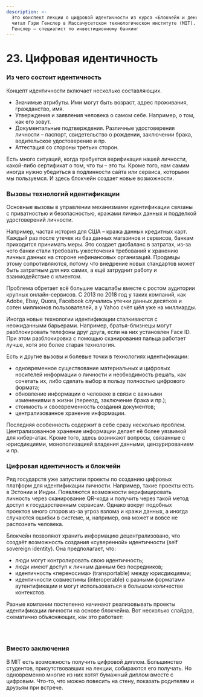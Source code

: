 ```yaml
---
description: >-
  Это конспект лекции о цифровой идентичности из курса «Блокчейн и деньги». Курс
  читал Гэри Генслер в Массачусетском технологическом институте (MIT). Гэри
  Генслер – специалист по инвестиционному банкинг
---
```


# 23. Цифровая идентичность

### Из чего состоит идентичность

Концепт идентичности включает несколько составляющих.

* Значимые атрибуты. Ими могут быть возраст, адрес проживания, гражданство, имя.
* Утверждения и заявления человека о самом себе. Например, о том, как его зовут.
* Документальные подтверждения. Различные удостоверения личности – паспорт, свидетельство о рождении, заключении брака, водительское удостоверение и пр.
* Аттестация со стороны третьих сторон.

Есть много ситуаций, когда требуется верификация нашей личности, какой-либо сертификат о том, что ты – это ты. Кроме того, нам самим иногда нужно убедиться в подлинности сайта или сервиса, которыми мы пользуемся. И здесь блокчейн создает новые возможности.

### Вызовы технологий идентификации

Основные вызовы в управлении механизмами идентификации связаны с приватностью и безопасностью, кражами личных данных и подделкой удостоверений личности.

Например, частая история для США – кража данных кредитных карт. Каждый раз после утечек из баз данных магазинов и сервисов, банкам приходится принимать меры. Это создает дисбаланс в затратах, из-за чего банки стали требовать ужесточения требований к хранению личных данных на стороне нефинансовых организаций. Продавцы этому сопротивляются, потому что внедрение новых стандартов может быть затратным для них самих, а ещё затруднит работу и взаимодействие с клиентом.

Проблема обретает всё большие масштабы вместе с ростом аудитории крупных онлайн-сервисов. С 2013 по 2018 год у таких компаний, как Adobe, Ebay, Quora, Facebook случались утечки данных десятков и сотен миллионов пользователей, а у Yahoo счёт шёл уже на миллиарды.

Иногда новые технологии идентификации сталкиваются с неожиданными барьерами. Например, братья-близнецы могут разблокировать телефоны друг друга, если на них установлен Face ID. При этом разблокировка с помощью сканирования пальца работает лучше, хотя это более старая технология.

Есть и другие вызовы и болевые точки в технологиях идентификации:

* одновременное существование материальных и цифровых носителей информации о личности и необходимость решать, как сочетать их, либо сделать выбор в пользу полностью цифрового формата;
* обновление информации о человеке в связи с важными изменениями в жизни (переезд, заключение брака и пр.);
* стоимость и своевременность создания документов;
* централизованное хранение информации.

Последняя особенность содержит в себе сразу несколько проблем. Централизованное хранение информации делает её более уязвимой для кибер-атак. Кроме того, здесь возникают вопросы, связанные с юрисдикциями, монополизацией владения данными, цензурированием и пр.

### Цифровая идентичность и блокчейн

Ряд государств уже запустили проекты по созданию цифровых платформ для идентификации личности. Например, такие проекты есть в Эстонии и Индии. Появляются возможности верифицировать личность через сканирование QR-кода и получить через такой метод доступ к государственным сервисам. Однако вокруг подобных проектов много споров из-за угроз взлома и кражи данных, а иногда случаются ошибки в системе, и, например, она может и вовсе не распознать человека.

Блокчейн позволяют хранить информацию децентрализовано, что создаёт возможность создания «суверенной» идентичности (self sovereign identity). Она предполагает, что:

* люди могут контролировать свою идентичность;
* люди имеют доступ к личным данным без посредников;
* идентичность «переносима» (transportable) между юрисдикциями;
* идентичности совместимы (interoperable) с разными форматами аутентификации и могут использоваться в большом количестве контекстов.

Разные компании постепенно начинают реализовывать проекты идентификации личности на основе блокчейна. Вот несколько слайдов, схематично объясняющих, как это работает:

<figure><img src="https://leonardo.osnova.io/5f92acba-946d-572a-96ad-49b14b93ffdc/-/preview/2000/-/format/webp/" alt=""><figcaption></figcaption></figure>

<figure><img src="https://leonardo.osnova.io/9e8248aa-87d8-5526-ab55-ed7805ac4e99/-/preview/2000/-/format/webp/" alt=""><figcaption></figcaption></figure>

<figure><img src="https://leonardo.osnova.io/a3616f12-22cf-535e-a958-636e8474d16b/-/preview/2000/-/format/webp/" alt=""><figcaption></figcaption></figure>

### Вместо заключения

В MIT есть возможность получить цифровой диплом. Большинство студентов, присутствовавших на лекции, собираются его получать. Но одновременно многие из них хотят бумажный диплом вместе с цифровым. Что-то, что можно повесить на стену, показать родителям и друзьям при встрече.

### &#x20;
